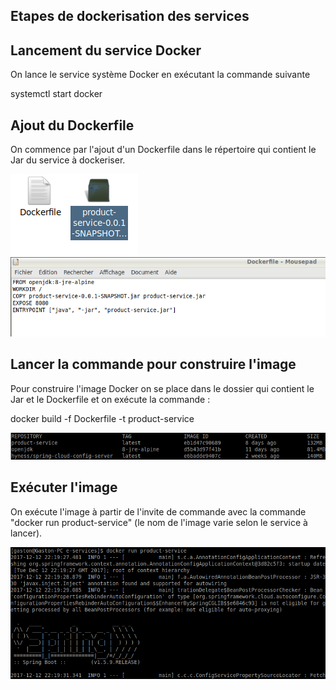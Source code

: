## Etapes de dockerisation des services 

## Lancement du service Docker

On lance le service système Docker en exécutant la commande suivante 

systemctl start docker

## Ajout du Dockerfile

On commence par l'ajout d'un Dockerfile dans le répertoire qui contient le Jar du service à dockeriser.

![1ère capture](/Capture3.PNG?raw=true "Ajout du Dockerfile")
![2ème capture](/Capture2.PNG?raw=true "Ajout du Dockerfile dans le dossier")

## Lancer la commande pour construire l'image

Pour construire l'image Docker on se place dans le dossier qui contient le Jar et le Dockerfile et on exécute la commande :

docker build -f Dockerfile -t product-service

![4ème capture](/Capture4.PNG?raw=true "Vérification que l'image est créée")


## Exécuter l'image

On exécute l'image à partir de l'invite de commande avec la commande "docker run product-service" (le nom de l'image varie selon le service à lancer).

![5ème capture](/Capture6.PNG?raw=true "Lancer l'image")
